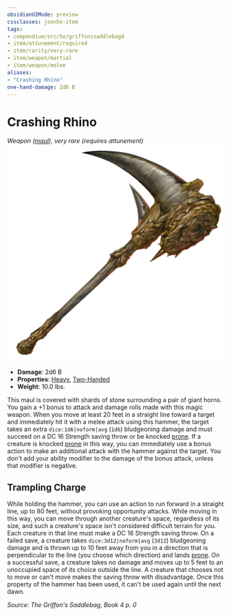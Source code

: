 ```yaml
---
obsidianUIMode: preview
cssclasses: json5e-item
tags:
- compendium/src/5e/griffonssaddlebag4
- item/attunement/required
- item/rarity/very-rare
- item/weapon/martial
- item/weapon/melee
aliases: 
- "Crashing Rhino"
one-hand-damage: 2d6 B
---
```

# Crashing Rhino
*Weapon ([maul](compendium/items/maul.md)), very rare (requires attunement)*  
![](https://raw.githubusercontent.com/TheGiddyLimit/homebrew-img/main/img/GriffonsSaddlebag4/Items/Crashing-Rhino.webp#right)  

- **Damage**: 2d6 B
- **Properties**: [Heavy](/compendium/rules/item-properties.md#Heavy), [Two-Handed](/compendium/rules/item-properties.md#Two-Handed)
- **Weight**: 10.0 lbs.

This maul is covered with shards of stone surrounding a pair of giant horns. You gain a +1 bonus to attack and damage rolls made with this magic weapon. When you move at least 20 feet in a straight line toward a target and immediately hit it with a melee attack using this hammer, the target takes an extra `dice:1d6|noform|avg` (`1d6`) bludgeoning damage and must succeed on a DC 16 Strength saving throw or be knocked [prone](/compendium/rules/conditions.md#Prone). If a creature is knocked [prone](/compendium/rules/conditions.md#Prone) in this way, you can immediately use a bonus action to make an additional attack with the hammer against the target. You don't add your ability modifier to the damage of the bonus attack, unless that modifier is negative.

## Trampling Charge

While holding the hammer, you can use an action to run forward in a straight line, up to 80 feet, without provoking opportunity attacks. While moving in this way, you can move through another creature's space, regardless of its size, and such a creature's space isn't considered difficult terrain for you. Each creature in that line must make a DC 16 Strength saving throw. On a failed save, a creature takes `dice:3d12|noform|avg` (`3d12`) bludgeoning damage and is thrown up to 10 feet away from you in a direction that is perpendicular to the line (you choose which direction) and lands [prone](/compendium/rules/conditions.md#Prone). On a successful save, a creature takes no damage and moves up to 5 feet to an unoccupied space of its choice outside the line. A creature that chooses not to move or can't move makes the saving throw with disadvantage. Once this property of the hammer has been used, it can't be used again until the next dawn.

*Source: The Griffon's Saddlebag, Book 4 p. 0*